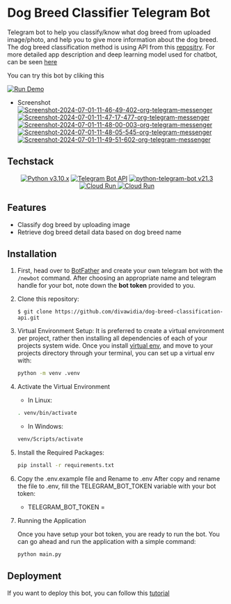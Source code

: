# Dog Breed Classifier Telegram Bot

Telegram bot to help you classify/know what dog breed from uploaded image/photo, and help you to give more information about the dog breed.
The dog breed classification method is using API from this [repositry](https://github.com/divawidia/dog-breed-classification-api).
For more detailed app description and deep learning model used for chatbot, can be seen [here](https://github.com/divawidia/Dog-Breed-Classification-Telegram-Bot)

You can try this bot by cliking this

[![Run Demo](https://img.shields.io/badge/Run-Demo-blue?logo=telegram)](https://t.me/deteksi_hewan_bot)

- Screenshot
  <a href="https://ibb.co.com/P5RQNB6"><img src="https://i.ibb.co.com/P5RQNB6/Screenshot-2024-07-01-11-46-49-402-org-telegram-messenger.jpg" alt="Screenshot-2024-07-01-11-46-49-402-org-telegram-messenger" border="0"></a>
  <a href="https://ibb.co.com/X2q7jHc"><img src="https://i.ibb.co.com/X2q7jHc/Screenshot-2024-07-01-11-47-17-477-org-telegram-messenger.jpg" alt="Screenshot-2024-07-01-11-47-17-477-org-telegram-messenger" border="0"></a>
  <a href="https://ibb.co.com/wLTK78f"><img src="https://i.ibb.co.com/wLTK78f/Screenshot-2024-07-01-11-48-00-003-org-telegram-messenger.jpg" alt="Screenshot-2024-07-01-11-48-00-003-org-telegram-messenger" border="0"></a>
  <a href="https://ibb.co.com/jhJqmmY"><img src="https://i.ibb.co.com/jhJqmmY/Screenshot-2024-07-01-11-48-05-545-org-telegram-messenger.jpg" alt="Screenshot-2024-07-01-11-48-05-545-org-telegram-messenger" border="0"></a>
  <a href="https://ibb.co.com/tMwcnBr"><img src="https://i.ibb.co.com/tMwcnBr/Screenshot-2024-07-01-11-49-51-602-org-telegram-messenger.jpg" alt="Screenshot-2024-07-01-11-49-51-602-org-telegram-messenger" border="0"></a>

## Techstack

<p align="center">
    <a href="https://www.python.org/"><img alt="Python v3.10.x" src="https://img.shields.io/badge/Python-v3.10.x-c2c330?style=for-the-badge&logo=python"></a>
    <a href="https://core.telegram.org/api"><img alt="Telegram Bot API" src="https://img.shields.io/badge/Telegram Bot Api-v7.4-24A2E0?style=for-the-badge&logo=telegram"></a>
    <a href="https://docs.python-telegram-bot.org/en/stable/index.html"><img alt="python-telegram-bot v21.3" src="https://img.shields.io/badge/python telegram bot-v21.3-24A2E0?style=for-the-badge&logo=telegram"></a>
    <a href="https://cloud.google.com">
        <img src="https://img.shields.io/badge/Google Cloud Platform-FFFFFF?style=for-the-badge&logo=googlecloud" alt="Cloud Run">
    </a>
    <a href="https://cloud.google.com/products/compute?hl=en">
        <img src="https://img.shields.io/badge/Compute Engine-FFFFFF?style=for-the-badge&logo=googlecloud" alt="Cloud Run">
    </a>
</p>

## Features

- Classify dog breed by uploading image
- Retrieve dog breed detail data based on dog breed name

## Installation

1. First, head over to [BotFather](https://t.me/BotFather) and create your own telegram bot with the `/newbot` command. After choosing an appropriate name and telegram handle for your bot, note down the **bot token** provided to you.
2. Clone this repository:

   ```
   $ git clone https://github.com/divawidia/dog-breed-classification-api.git
   ```

3. Virtual Environment Setup:
   It is preferred to create a virtual environment per project, rather then installing all dependencies of each of your
   projects system wide. Once you install [virtual env](https://virtualenv.pypa.io/en/stable/installation/), and move to
   your projects directory through your terminal, you can set up a virtual env with:

   ```bash
   python -m venv .venv
   ```

4. Activate the Virtual Environment

   - In Linux:

   ```bash
   . venv/bin/activate
   ```

   - In Windows:

   ```bash
   venv/Scripts/activate
   ```

5. Install the Required Packages:

   ```bash
   pip install -r requirements.txt
   ```

6. Copy the .env.example file and Rename to .env
   After copy and rename the file to .env, fill the TELEGRAM_BOT_TOKEN variable with your bot token:

   - TELEGRAM_BOT_TOKEN =

7. Running the Application

   Once you have setup your bot token, you are ready to run the bot.
   You can go ahead and run the application with a simple command:

   ```bash
   python main.py
   ```

## Deployment

If you want to deploy this bot, you can follow this [tutorial](https://tjtanjin.medium.com/how-to-host-a-telegram-bot-on-ubuntu-a-step-by-step-guide-a38fb8c04f72)
